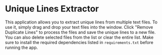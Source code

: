 # Unique Lines Extractor

This application allows you to extract unique lines from multiple text files. 
To use it, simply drag and drop your text files into the window. 
Click "Remove Duplicate Lines" to process the files and save the unique lines to a new file. 
You can also delete selected files from the list or clear the entire list. 
Make sure to install the required dependencies listed in `requirements.txt` before running the app.

